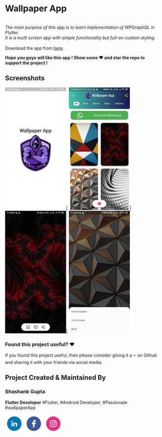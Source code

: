 # Wallpaper App
<br>_The main purpose of this app is to learn implementation of WPGraphQL in Flutter. <br>
It is a multi screen app with simple functionality but full-on custom styling.<br><br>_
Download the app from [here](https://github.com/shashankgupta3891/wallpaper-app/raw/master/apk/app-arm64-v8a-release.apk).

**Hope you guys will like this app ! Show some ❤️ and star the repo to support the project !**
<br>
## Screenshots
<img src="https://github.com/shashankgupta3891/wallpaper-app/blob/master/screenshots/WhatsApp%20Image%202021-02-04%20at%203.06.54%20PM%20(3).jpeg?raw=true" width="200">|
<img src="https://github.com/shashankgupta3891/wallpaper-app/blob/master/screenshots/WhatsApp%20Image%202021-02-04%20at%203.06.54%20PM%20(2).jpeg?raw=true" width="200">|
<img src="https://github.com/shashankgupta3891/wallpaper-app/blob/master/screenshots/WhatsApp%20Image%202021-02-04%20at%205.20.20%20PM.jpeg?raw=true" width="200">|
<img src="https://github.com/shashankgupta3891/wallpaper-app/blob/master/screenshots/WhatsApp%20Image%202021-02-04%20at%205.20.21%20PM.jpeg?raw=true" width="200">

### Found this project useful? :heart:

If you found this project useful, then please consider giving it a :star: on Github and sharing it with your friends via social media.

## Project Created & Maintained By

### Shashank Gupta 
**Flutter Developer** #Flutter, #Android Developer, #Passionate #wallpaperApp

<a href="https://www.linkedin.com/in/shashankgupta3891/"><img src="https://github.com/aritraroy/social-icons/blob/master/linkedin-icon.png?raw=true" width="60"></a>
<a href="https://www.facebook.com/people/Shashank-Gupta/100004769506501"><img src="https://github.com/aritraroy/social-icons/blob/master/facebook-icon.png?raw=true" width="60"></a>
<a href="https://www.instagram.com/shashank3891/"><img src="https://github.com/aritraroy/social-icons/blob/master/instagram-icon.png?raw=true" width="60"></a>
